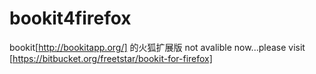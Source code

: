 bookit4firefox
==============

bookit[http://bookitapp.org/] 的火狐扩展版
not avalible now...please visit
[https://bitbucket.org/freetstar/bookit-for-firefox]
